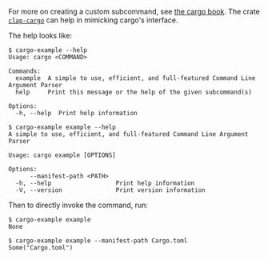 For more on creating a custom subcommand, see [the cargo
book](https://doc.rust-lang.org/cargo/reference/external-tools.html#custom-subcommands).
The crate [`clap-cargo`](https://github.com/crate-ci/clap-cargo) can help in
mimicking cargo's interface.

The help looks like:
```console
$ cargo-example --help
Usage: cargo <COMMAND>

Commands:
  example  A simple to use, efficient, and full-featured Command Line Argument Parser
  help     Print this message or the help of the given subcommand(s)

Options:
  -h, --help  Print help information

$ cargo-example example --help
A simple to use, efficient, and full-featured Command Line Argument Parser

Usage: cargo example [OPTIONS]

Options:
      --manifest-path <PATH>  
  -h, --help                  Print help information
  -V, --version               Print version information

```

Then to directly invoke the command, run:
```console
$ cargo-example example
None

$ cargo-example example --manifest-path Cargo.toml
Some("Cargo.toml")

```
